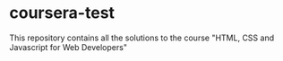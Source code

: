# coursera-test
This repository contains  all the solutions to the course "HTML, CSS and Javascript for Web Developers"


